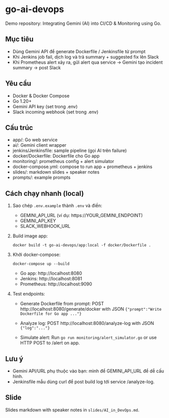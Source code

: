# go-ai-devops

Demo repository: Integrating Gemini (AI) into CI/CD & Monitoring using Go.

## Mục tiêu
- Dùng Gemini API để generate Dockerfile / Jenkinsfile từ prompt
- Khi Jenkins job fail, dịch log và trả summary + suggested fix lên Slack
- Khi Prometheus alert xảy ra, gửi alert qua service → Gemini tạo incident summary → post Slack

## Yêu cầu
- Docker & Docker Compose
- Go 1.20+
- Gemini API key (set trong .env)
- Slack incoming webhook (set trong .env)

## Cấu trúc
- app/: Go web service
- ai/: Gemini client wrapper
- jenkins/Jenkinsfile: sample pipeline (gọi AI trên failure)
- docker/Dockerfile: Dockerfile cho Go app
- monitoring/: prometheus config + alert simulator
- docker-compose.yml: compose to run app + prometheus + jenkins
- slides/: markdown slides + speaker notes
- prompts/: example prompts

## Cách chạy nhanh (local)
1. Sao chép `.env.example` thành `.env` và điền:
   - GEMINI_API_URL (ví dụ: https://YOUR_GEMINI_ENDPOINT)
   - GEMINI_API_KEY
   - SLACK_WEBHOOK_URL

2. Build image app:
   ```
   docker build -t go-ai-devops/app:local -f docker/Dockerfile .
   ```

3. Khởi docker-compose:
   ```
   docker-compose up --build
   ```
   - Go app: http://localhost:8080
   - Jenkins: http://localhost:8081
   - Prometheus: http://localhost:9090

4. Test endpoints:
   - Generate Dockerfile from prompt:
     POST http://localhost:8080/generate/docker with JSON `{"prompt":"Write Dockerfile for Go app ..."}`

   - Analyze log:
     POST http://localhost:8080/analyze-log with JSON `{"log":"..."}`
   - Simulate alert:
     Run `go run monitoring/alert_simulator.go` or use HTTP POST to /alert on app.

## Lưu ý
- Gemini API/URL phụ thuộc vào bạn: mình để GEMINI_API_URL để dễ cấu hình.
- Jenkinsfile mẫu dùng curl để post build log tới service /analyze-log.

## Slide
Slides markdown with speaker notes in `slides/AI_in_DevOps.md`.
